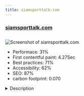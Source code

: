 ```yaml
---
title: siamsporttalk-com
---
```


<div style="height: 3rem">
  <a href="http://www.siamsporttalk.com"><h3>siamsporttalk.com</h3></a>
</div>
<img loading="lazy" src="/images/thumbs/siamsporttalk.com.jpg" alt="Screenshot of siamsporttalk.com" />
<ul>
  <li>Performace: 31%</li>
  <li>
    First contentful paint:
    4.27Sec
  </li>
  <li>Best practices: 71%</li>
  <li>Accessibility: 62%</li>
  <li>SEO: 87%</li>
  <li>carbon footprint: 0.070</li>
</ul>
<details>
  <summary>Description</summary>
  <p>Siamsport.com website Is information about sports

Sports Schedule, Sports Articles, Field Information, Sports Rules.Currently, the site uses Joomla version 3.8.x which has been running Joomla since version 2.5.

It contains self-made components, template and modules. is components Sports Schedule, Travel to the Field and share social.

SSTsiamsporttalk has developed Component named com_joomsport using on Joomla 3.x for scheduling each type of sports and for displaying information of stadium and players for interested visitors to study.

The site is easy to navigate from desktop and mobile.</p>
</details>

